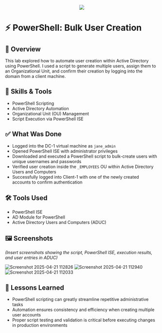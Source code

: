 <p align="center">
<img src="https://github.com/user-attachments/assets/67ea94d9-ef25-4bca-a182-6c5671746ccd" 
</p>

# ⚡ PowerShell: Bulk User Creation

## 📌 Overview
This lab explored how to automate user creation within Active Directory using PowerShell. I used a script to generate multiple users, assign them to an Organizational Unit, and confirm their creation by logging into the domain from a client machine.

## 🧰 Skills & Tools
- PowerShell Scripting  
- Active Directory Automation  
- Organizational Unit (OU) Management  
- Script Execution via PowerShell ISE  

## ✅ What Was Done
- Logged into the DC-1 virtual machine as `jane_admin`
- Opened PowerShell ISE with administrator privileges
- Downloaded and executed a PowerShell script to bulk-create users with unique usernames and passwords
- Verified user creation inside the `_EMPLOYEES` OU within Active Directory Users and Computers
- Successfully logged into Client-1 with one of the newly created accounts to confirm authentication

## 🛠️ Tools Used
- PowerShell ISE  
- AD Module for PowerShell  
- Active Directory Users and Computers (ADUC)  

## 🖼️ Screenshots  
*(Insert screenshots showing the script, PowerShell ISE, execution results, and user entries in ADUC)*

![Screenshot 2025-04-21 112826](https://github.com/user-attachments/assets/73075ee1-cb10-4197-8754-3b71f2ef0980)
![Screenshot 2025-04-21 112940](https://github.com/user-attachments/assets/2dc71580-4f9b-4823-a36b-fa677ce2822f)
![Screenshot 2025-04-21 112033](https://github.com/user-attachments/assets/ba187548-ca4b-45f6-a7dd-f6cf99a83025)


## 📘 Lessons Learned
- PowerShell scripting can greatly streamline repetitive administrative tasks  
- Automation ensures consistency and efficiency when creating multiple user accounts  
- Proper script testing and validation is critical before executing changes in production environments

